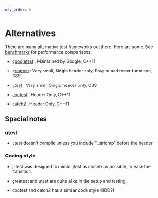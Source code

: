 ```yaml
---
nav_order: 5
---
```


# Alternatives

There are many alternative test frameworks out there. Here are some.
See [benchmarks](./benchmarks.md) for performance comparisons.

* [googletest](https://github.com/google/googletest) : Maintained by Google, C++11

* [greatest](https://github.com/silentbicycle/greatest) : Very small, Single header only, Easy to add tester functions, C89

* [utest](https://github.com/evolutional/utest) : Very small, Single header only, C89

* [doctest](https://github.com/onqtam/doctest) : Header Only, C++11

* [catch2](https://github.com/catchorg/Catch2) : Header Only, C++11


## Special notes

### utest

* utest doesn't compile unless you include "\_stricmp" before the header

### Coding style

* jctest was designed to mimic gtest as closely as possible, to ease the transition.

* greatest and utest are quite alike in the setup and testing.

* doctest and catch2 has a similar code style (BDD?)
